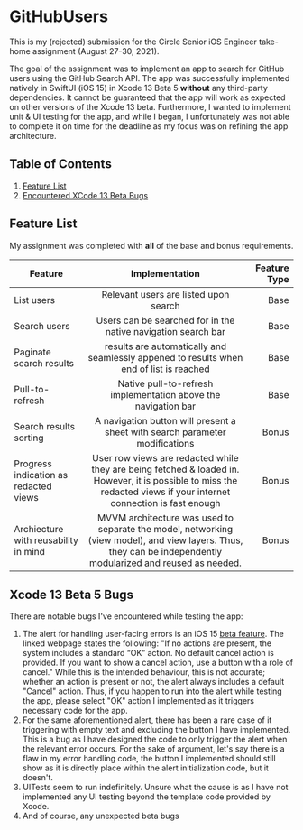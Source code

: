 # GitHubUsers
This is my (rejected) submission for the Circle Senior iOS Engineer take-home assignment (August 27-30, 2021).

The goal of the assignment was to implement an app to search for GitHub users using the GitHub Search API. The app was successfully implemented natively in SwiftUI (iOS 15) in Xcode 13 Beta 5 **without** any third-party dependencies. It cannot be guaranteed that the app will work as expected on other versions of the Xcode 13 beta. Furthermore, I wanted to implement unit & UI testing for the app, and while I began, I unfortunately was not able to complete it on time for the deadline as my focus was on refining the app architecture.

## Table of Contents
1. [Feature List](#feature-list)
2. [Encountered XCode 13 Beta Bugs](#xcode-13-beta-5-bugs)

## Feature List
My assignment was completed with **all** of the base and bonus requirements.

| Feature                               | Implementation 																																					  | Feature Type |  
| ------------------------------------- |:-------------------------------------------------------------------------------------------------------------------------------------------------------------------:| ------------:|
| List users                            | Relevant users are listed upon search 							  																								  | Base         |
| Search users                          | Users can be searched for in the native navigation search bar       																								  | Base         |
| Paginate search results               | results are automatically and seamlessly appened to results when end of list is reached   																		  | Base         |
| Pull-to-refresh                       | Native pull-to-refresh implementation above the navigation bar 																									  | Base         |
| Search results sorting                | A navigation button will present a sheet with search parameter modifications 																						  | Bonus 		 |
| Progress indication as redacted views | User row views are redacted while they are being fetched & loaded in. However, it is possible to miss the redacted views if your internet connection is fast enough | Bonus 		 |
| Archiecture with reusability in mind  | MVVM architecture was used to separate the model, networking (view model), and view layers. Thus, they can be independently modularized and reused as needed.       | Bonus 		 |

## Xcode 13 Beta 5 Bugs
There are notable bugs I've encountered while testing the app:
1. The alert for handling user-facing errors is an iOS 15 [beta feature](https://developer.apple.com/documentation/swiftui/form/alert%28ispresented:error:actions:message:%29). The linked webpage states the following: "If no actions are present, the system includes a standard “OK” action. No default cancel action is provided. If you want to show a cancel action, use a button with a role of cancel." While this is the intended behaviour, this is not accurate; whether an action is present or not, the alert always includes a default "Cancel" action. Thus, if you happen to run into the alert while testing the app, please select "OK" action I implemented as it triggers necessary code for the app.
2. For the same aforementioned alert, there has been a rare case of it triggering with empty text and excluding the button I have implemented. This is a bug as I have designed the code to only trigger the alert when the relevant error occurs. For the sake of argument, let's say there is a flaw in my error handling code, the button I implemented should still show as it is directly place within the alert initialization code, but it doesn't.
4. UITests seem to run indefinitely. Unsure what the cause is as I have not implemented any UI testing beyond the template code provided by Xcode.
3. And of course, any unexpected beta bugs
